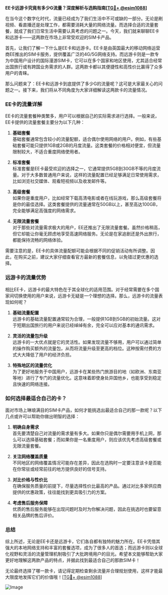 **EE卡远游卡究竟有多少G流量？深度解析与选购指南[[TG💪+ @esim1088](https://t.me/s/esim1088)]**

在当今这个数字化时代，流量已经成为了我们生活中不可或缺的一部分。无论是刷视频、看直播还是处理工作，都需要消耗大量的网络流量。而选择合适的流量套餐，就成了我们日常生活中需要认真考虑的问题之一。今天，我们就来聊聊EE卡和远游卡——这两款在市场上非常受欢迎的SIM卡产品。

首先，让我们了解一下什么是EE卡和远游卡。EE卡是由英国最大的移动网络运营商EE推出的SIM卡服务，提供覆盖广泛的4G/5G网络支持。而远游卡则是一款专为中国用户设计的国际漫游SIM卡，它可以在多个国家和地区使用，尤其适合经常出国旅行或有跨国业务需求的人群。这两款卡都以其便捷性和高性价比赢得了众多用户的青睐。

那么问题来了：EE卡和远游卡到底提供了多少G的流量呢？这可是大家最关心的问题之一。接下来，我们将从不同角度为大家详细解读这两款卡的流量情况。

### EE卡的流量详解

EE卡的流量套餐种类繁多，用户可以根据自己的实际需求进行选择。一般来说，EE卡提供的流量套餐主要分为以下几种：

1. **基础套餐**  
   基础套餐通常包含较小的流量配额，适合偶尔使用网络的用户。例如，有些基础套餐可能只提供1GB或2GB的月度流量。这类套餐的价格相对便宜，但流量限制较大，不适合重度网络使用者。

2. **标准套餐**  
   标准套餐是EE卡最受欢迎的选择之一，它通常提供5GB到30GB不等的月度流量。对于大多数普通用户来说，这样的流量配置已经足够满足日常使用需求，比如浏览社交媒体、观看短视频以及收发邮件等。

3. **高级套餐**  
   如果你是重度用户，比如经常下载高清电影或者在线玩游戏，那么高级套餐将是你的最佳选择。这类套餐提供的流量通常在50GB以上，甚至高达100GB，完全能够满足高强度的网络需求。

4. **无限流量套餐**  
   对于那些对流量需求极大的用户，EE还推出了无限流量套餐。虽然价格稍高，但它却能让你毫无顾虑地享受高速网络服务。无论是在家追剧还是外出旅行，都能保持流畅的网络体验。

需要注意的是，EE卡的具体流量配额可能会根据不同的促销活动有所调整。因此，在购买之前，建议大家仔细查看官方最新的套餐信息，以免错过更优惠的选择。

### 远游卡的流量优势

相比EE卡，远游卡的最大特色在于其全球化的适用范围。对于经常需要在多个国家间切换使用的用户来说，远游卡无疑是一个理想的选择。那么，远游卡的流量表现如何呢？

1. **基础流量配置**  
   远游卡的基础流量配置通常较为合理，一般提供1GB到5GB的初始流量。这对于短期出国旅行的用户来说已经绰绰有余，完全可以应对基本的通讯需求。

2. **灵活的流量包升级**  
   远游卡的一大优点就是它的灵活性。如果发现流量不够用，用户可以通过简单的操作购买额外的流量包，从而将流量升级至更高的档位。这种按需付费的方式大大降低了用户的经济负担。

3. **特殊地区的流量优化**  
   为了更好地服务于中国用户，远游卡在某些热门旅游目的地（如欧洲、东南亚等地）进行了专门的流量优化。这意味着即使身处异国他乡，也能享受到稳定且快速的网络连接。

### 如何选择最适合自己的卡？

面对市场上琳琅满目的SIM卡产品，如何才能挑选出最适合自己的那一款呢？以下几点或许可以帮助你做出明智的选择：

1. **明确自身需求**  
   首先要清楚自己对流量的需求量有多大。如果你只是偶尔需要用手机上网，那么可以选择基础套餐；而如果你是一名重度用户，则应该优先考虑高级套餐或无限流量套餐。

2. **关注网络覆盖质量**  
   不同地区的网络覆盖情况可能存在差异，因此在选购时一定要注意该卡是否能在你常驻或经常前往的地方提供良好的信号支持。

3. **对比价格与性价比**  
   在确保服务质量的前提下，尽量选择性价比最高的产品。通过对比多家供应商提供的优惠政策，往往能找到更具吸引力的方案。

4. **考虑售后服务保障**  
   优质的售后服务能够在出现问题时及时为你解决问题，因此在挑选时也要留意相关品牌的售后评价。

### 总结

综上所述，无论是EE卡还是远游卡，它们各自都有独特的魅力所在。EE卡凭借其强大的本地网络支持和丰富的套餐选项，成为了很多人的首选；而远游卡则以全球化视野和灵活的流量管理机制吸引了大批跨境用户的目光。希望本文能够帮助大家更好地理解这两款产品的特点，并据此找到最适合自己的那款SIM卡！

无论最终选择了哪一款卡，请记得定期检查剩余流量并合理规划使用，这样才能最大限度地发挥它们的价值哦！[[TG💪+ @esim1088](https://t.me/s/esim1088)] 

![Image](https://i.postimg.cc/4NQfJmqS/Snipaste-2025-05-13-00-14-12.png)